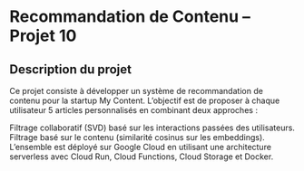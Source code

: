 # Recommandation de Contenu – Projet 10

## Description du projet
Ce projet consiste à développer un système de recommandation de contenu pour la startup My Content. L’objectif est de proposer à chaque utilisateur 5 articles personnalisés en combinant deux approches :

Filtrage collaboratif (SVD) basé sur les interactions passées des utilisateurs.
Filtrage basé sur le contenu (similarité cosinus sur les embeddings).
L’ensemble est déployé sur Google Cloud en utilisant une architecture serverless avec Cloud Run, Cloud Functions, Cloud Storage et Docker.
